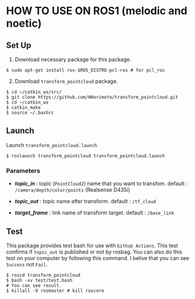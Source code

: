 # HOW TO USE ON ROS1 (melodic and noetic)

## Set Up
1. Download necessary package for this package.

```shell
$ sudo apt-get install ros-$ROS_DISTRO-pcl-ros # for pcl_ros
```

2. Download `transform_pointcloud` package.

```shell
$ cd ~/catkin_ws/src/
$ git clone https://github.com/HHorimoto/transform_pointcloud.git
$ cd ~/catkin_ws
$ catkin_make
$ source ~/.bashrc
```

## Launch
Launch `transform_pointcloud.launch`

```shell
$ roslaunch transform_pointcloud transform_pointcloud.launch
```

### Parameters

+ ***topic_in*** : topic (`PointCloud2`) name that you want to transfom.
    default : `/camera/depth/color/points` (Realsense D435i)

+ ***topic_out*** : topic name after transform.
    default : `/tf_cloud`

+ ***target_frame*** : link name of transform target.
    default : `/base_link`

## Test
This package provides test bash for use with `Github Actions`.
This test confirms if `topic_out` is published or not by rosbag.
You can also do this test on your computer by following this command.
I belive that you can see `Success` not `Fail`.

```shell
$ roscd transform_pointcloud
$ bash -xv test/test.bash
# You can see result.
$ killall -9 rosmaster # kill roscore
```